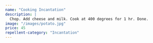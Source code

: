 ```yaml
---
name: "Cooking Incantation"
description: |
  Chop. Add cheese and milk. Cook at 400 degrees for 1 hr. Done.
image: "/images/potato.jpg"
price: 45
repellent-category: "Incantation"
---
```

